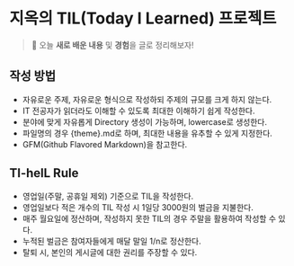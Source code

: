 # **지옥의 TIL(Today I Learned) 프로젝트**

> 📆 오늘 **새로 배운 내용** 및 **경험**을 글로 정리해보자!

## **작성 방법**

- 자유로운 주제, 자유로운 형식으로 작성하되 주제의 규모를 크게 하지 않는다.
- IT 전공자가 읽더라도 이해할 수 있도록 최대한 이해하기 쉽게 작성한다.
- 분야에 맞게 자유롭게 Directory 생성이 가능하며, lowercase로 생성한다.
- 파일명의 경우 {theme}.md로 하며, 최대한 내용을 유추할 수 있게 지정한다.
- GFM(Github Flavored Markdown)을 참고한다.

## **TI-helL Rule**

- 영업일(주말, 공휴일 제외) 기준으로 TIL을 작성한다.
- 영업일보다 적은 개수의 TIL 작성 시 1일당 3000원의 벌금을 지불한다.
- 매주 월요일에 정산하며, 작성하지 못한 TIL의 경우 주말을 활용하여 작성할 수 있다.
- 누적된 벌금은 참여자들에게 매달 말일 1/n로 정산한다.
- 탈퇴 시, 본인의 게시글에 대한 권리를 주장할 수 있다.
